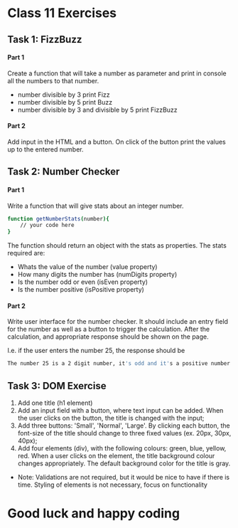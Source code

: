 # Class 11 Exercises

## Task 1:  FizzBuzz

#### Part 1
Create a function that will take a number as parameter and print in console all the numbers to that number.
* number divisible by 3 print Fizz
* number divisible by 5 print Buzz
* number divisible by 3 and divisible by 5 print FizzBuzz

#### Part 2
Add input in the HTML and a button. On click of the button print the values up to the entered number.

## Task 2: Number Checker
#### Part 1
Write a function that will give stats about an integer number.
```sh
function getNumberStats(number){
    // your code here
}
```
The function should return an object with the stats as properties. The stats required are:

* Whats the value of the number (value property)
* How many digits the number has (numDigits property)
* Is the number odd or even (isEven property)
* Is the number positive (isPositive property)
#### Part 2
Write user interface for the number checker.
It should include an entry field for the number as well as a button to trigger the calculation. After the calculation, and appropriate response should be shown on the page.

I.e. if the user enters the number 25, the response should be
```sh
The number 25 is a 2 digit number, it's odd and it's a positive number.
```

## Task 3: DOM Exercise
1. Add one title (h1 element)
2. Add an input field with a button, where text input can be added. When the user clicks on the button, the title is changed with the input;
3. Add three buttons: 'Small', 'Normal', 'Large'. By clicking each button, the font-size of the title should change to three fixed values (ex. 20px, 30px, 40px);
4. Add four elements (div), with the following colours: green, blue, yellow, red. When a user clicks on the element, the title background colour changes appropriately. The default background color for the title is gray.
* Note: Validations are not required, but it would be nice to have if there is time. Styling of elements is not necessary, focus on functionality

# Good luck and happy coding
